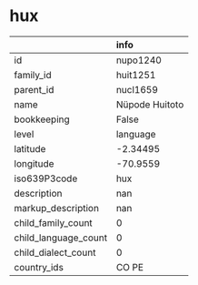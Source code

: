 # hux
|                      | info           |
|:---------------------|:---------------|
| id                   | nupo1240       |
| family_id            | huit1251       |
| parent_id            | nucl1659       |
| name                 | Nüpode Huitoto |
| bookkeeping          | False          |
| level                | language       |
| latitude             | -2.34495       |
| longitude            | -70.9559       |
| iso639P3code         | hux            |
| description          | nan            |
| markup_description   | nan            |
| child_family_count   | 0              |
| child_language_count | 0              |
| child_dialect_count  | 0              |
| country_ids          | CO PE          |